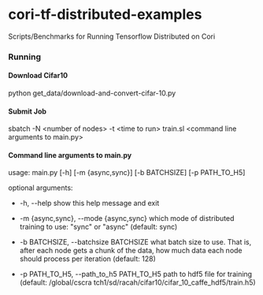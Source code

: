 # cori-tf-distributed-examples
Scripts/Benchmarks for Running Tensorflow Distributed on Cori

### Running 

#### Download Cifar10
python get_data/download-and-convert-cifar-10.py

#### Submit Job
sbatch -N \<number of nodes\> -t \<time to run\> train.sl \<command line arguments to main.py\>

#### Command line arguments to main.py
  
usage: main.py [-h] [-m {async,sync}] [-b BATCHSIZE] [-p PATH_TO_H5]

optional arguments:
  * -h, --help            show this help message and exit
  
  * -m {async,sync}, --mode {async,sync}
                        which mode of distributed training to use: "sync" or
                        "async" (default: sync)
                        
  * -b BATCHSIZE, --batchsize BATCHSIZE
                        what batch size to use. That is, after each node gets
                        a chunk of the data, how much data each node should
                        process per iteration (default: 128)
                        
 * -p PATH_TO_H5, --path_to_h5 PATH_TO_H5
                        path to hdf5 file for training (default: /global/cscra
                        tch1/sd/racah/cifar10/cifar_10_caffe_hdf5/train.h5)
